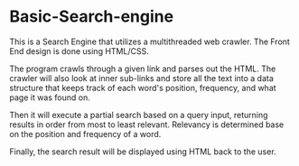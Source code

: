 # Basic-Search-engine
This is a Search Engine that utilizes a multithreaded web crawler. The Front End design is done using HTML/CSS.

The program crawls through a given link and parses out the HTML. The crawler will also look at inner sub-links and store all the text into a data structure that keeps track of each word's position, frequency, and what page it was found on.

Then it will execute a partial search based on a query input, returning results in order from most to least relevant. Relevancy is determined base on the position and frequency of a word.

Finally, the search result will be displayed using HTML back to the user.
